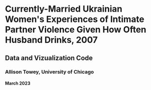 # Currently-Married Ukrainian Women's Experiences of Intimate Partner Violence Given How Often Husband Drinks, 2007
## Data and Vizualization Code
### Allison Towey, University of Chicago
#### March 2023

